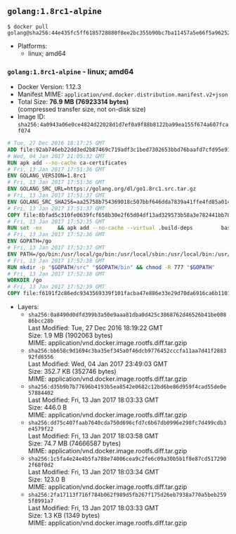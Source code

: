## `golang:1.8rc1-alpine`

```console
$ docker pull golang@sha256:44e435fc5ff6185728880f8ee2bc355b90bc7ba11457a5e66f5a9625240be85a
```

-	Platforms:
	-	linux; amd64

### `golang:1.8rc1-alpine` - linux; amd64

-	Docker Version: 1.12.3
-	Manifest MIME: `application/vnd.docker.distribution.manifest.v2+json`
-	Total Size: **76.9 MB (76923314 bytes)**  
	(compressed transfer size, not on-disk size)
-	Image ID: `sha256:4a0943a06e0ce4824d22028d1d7ef0a9f88b8122ba99ea155f674a607fcaf074`

```dockerfile
# Tue, 27 Dec 2016 18:17:25 GMT
ADD file:92ab746eb22dd3ed2b87469c719adf3c1bed7302653bbd76baafd7cfd95e911e in / 
# Wed, 04 Jan 2017 21:05:32 GMT
RUN apk add --no-cache ca-certificates
# Fri, 13 Jan 2017 17:51:36 GMT
ENV GOLANG_VERSION=1.8rc1
# Fri, 13 Jan 2017 17:51:36 GMT
ENV GOLANG_SRC_URL=https://golang.org/dl/go1.8rc1.src.tar.gz
# Fri, 13 Jan 2017 17:51:37 GMT
ENV GOLANG_SRC_SHA256=aa25758b754369018c507bbf646dda7839a41ffe4fd85a014c9704d7d8720dda
# Fri, 13 Jan 2017 17:51:37 GMT
COPY file:8bfad5c310fe0639fcf658b30e2f65d04df13ad329573b58a3e782441bb7839c in / 
# Fri, 13 Jan 2017 17:52:35 GMT
RUN set -ex 	&& apk add --no-cache --virtual .build-deps 		bash 		gcc 		musl-dev 		openssl 		go 		&& export GOROOT_BOOTSTRAP="$(go env GOROOT)" 		&& wget -q "$GOLANG_SRC_URL" -O golang.tar.gz 	&& echo "$GOLANG_SRC_SHA256  golang.tar.gz" | sha256sum -c - 	&& tar -C /usr/local -xzf golang.tar.gz 	&& rm golang.tar.gz 	&& cd /usr/local/go/src 	&& patch -p2 -i /no-pic.patch 	&& ./make.bash 		&& rm -rf /*.patch 	&& apk del .build-deps
# Fri, 13 Jan 2017 17:52:36 GMT
ENV GOPATH=/go
# Fri, 13 Jan 2017 17:52:37 GMT
ENV PATH=/go/bin:/usr/local/go/bin:/usr/local/sbin:/usr/local/bin:/usr/sbin:/usr/bin:/sbin:/bin
# Fri, 13 Jan 2017 17:52:38 GMT
RUN mkdir -p "$GOPATH/src" "$GOPATH/bin" && chmod -R 777 "$GOPATH"
# Fri, 13 Jan 2017 17:52:38 GMT
WORKDIR /go
# Fri, 13 Jan 2017 17:52:39 GMT
COPY file:f6191f2c86edc9343569339f101facba47e886e33e29d70da6916ca6b1101a53 in /usr/local/bin/ 
```

-	Layers:
	-	`sha256:0a8490d0dfd399b3a50e9aaa81dba0d425c3868762d46526b41be00886bcc28b`  
		Last Modified: Tue, 27 Dec 2016 18:19:22 GMT  
		Size: 1.9 MB (1902063 bytes)  
		MIME: application/vnd.docker.image.rootfs.diff.tar.gzip
	-	`sha256:bb658c9d1694c3ba35ef345a0f46dcb9776452cccfa11aa7d41f288392fd6556`  
		Last Modified: Wed, 04 Jan 2017 23:49:03 GMT  
		Size: 352.7 KB (352746 bytes)  
		MIME: application/vnd.docker.image.rootfs.diff.tar.gzip
	-	`sha256:d35b9b7b77696b4193b5ea8542e0682c12bd6be86d959f4cad55de0e57884402`  
		Last Modified: Fri, 13 Jan 2017 18:03:33 GMT  
		Size: 446.0 B  
		MIME: application/vnd.docker.image.rootfs.diff.tar.gzip
	-	`sha256:dd75c407faab7640cda750d696cfd7c6b67db0996e298fc7d499cdb3e4579f22`  
		Last Modified: Fri, 13 Jan 2017 18:03:58 GMT  
		Size: 74.7 MB (74666587 bytes)  
		MIME: application/vnd.docker.image.rootfs.diff.tar.gzip
	-	`sha256:1c5fa4e24e4b5fa788e74006cea9c2fe6c09a30b5b1f8e87cd5172902f68f0d2`  
		Last Modified: Fri, 13 Jan 2017 18:03:34 GMT  
		Size: 123.0 B  
		MIME: application/vnd.docker.image.rootfs.diff.tar.gzip
	-	`sha256:2fa17113f716f784b062f989d5fb267f175d26eb7938a770a5beb2595f8991a7`  
		Last Modified: Fri, 13 Jan 2017 18:03:33 GMT  
		Size: 1.3 KB (1349 bytes)  
		MIME: application/vnd.docker.image.rootfs.diff.tar.gzip
